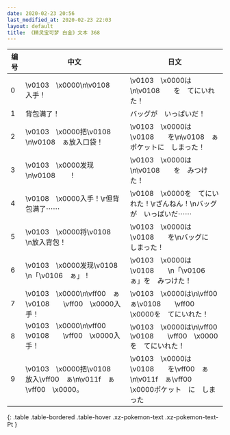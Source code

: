 ```yaml
---
date: 2020-02-23 20:56
last_modified_at: 2020-02-23 22:03
layout: default
title: 《精灵宝可梦 白金》文本 368
---
```

| 编号 | 中文 | 日文 |
| ---- | ---- | ---- |
| 0 | \v0103　\x0000\n\v0108　　入手！ | \v0103　\x0000は\n\v0108　　を　てにいれた！ |
| 1 | 背包满了！ | バッグが　いっぱいだ！ |
| 2 | \v0103　\x0000把\v0108　　\n\v0108　ぁ放入口袋！ | \v0103　\x0000は　\v0108　　を\n\v0108　ぁポケットに　しまった！ |
| 3 | \v0103　\x0000发现\n\v0108　　！ | \v0103　\x0000は\n\v0108　　を　みつけた！ |
| 4 | \v0108　\x0000入手！\r但背包满了⋯⋯ | \v0108　\x0000を　てにいれた！\rざんねん！\nバッグが　いっぱいだ⋯⋯ |
| 5 | \v0103　\x0000将\v0108　　\n放入背包！ | \v0103　\x0000は　\v0108　　を\nバッグに　しまった！ |
| 6 | \v0103　\x0000发现\v0108　　\n「\v0106　ぁ」！ | \v0103　\x0000は　\v0108　　\n「\v0106　ぁ」を　みつけた！ |
| 7 | \v0103　\x0000\n\vff00　ぁ\v0108　　\vff00　\x0000入手！ | \v0103　\x0000は\n\vff00　ぁ\v0108　　\vff00　\x0000を　てにいれた！ |
| 8 | \v0103　\x0000\n\vff00　　\v0108　　\vff00　\x0000入手！ | \v0103　\x0000は\n\vff00　　\v0108　　\vff00　\x0000を　てにいれた！ |
| 9 | \v0103　\x0000把\v0108　　放入\vff00　ぁ\n\v011f　ぁ\vff00　\x0000。 | \v0103　\x0000は　\v0108　　を\vff00　ぁ\n\v011f　ぁ\vff00　\x0000ポケット　に　しまった |
{: .table .table-bordered .table-hover .xz-pokemon-text .xz-pokemon-text-Pt }